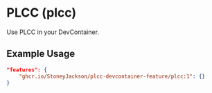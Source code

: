 
# PLCC (plcc)

Use PLCC in your DevContainer.

## Example Usage

```json
"features": {
    "ghcr.io/StoneyJackson/plcc-devcontainer-feature/plcc:1": {}
}
```
